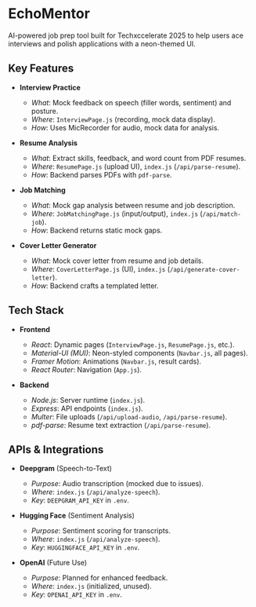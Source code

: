 # EchoMentor

AI-powered job prep tool built for Techxccelerate 2025 to help users ace interviews and polish applications with a neon-themed UI.

## Key Features

- **Interview Practice**
  - *What*: Mock feedback on speech (filler words, sentiment) and posture.
  - *Where*: `InterviewPage.js` (recording, mock data display).
  - *How*: Uses MicRecorder for audio, mock data for analysis.

- **Resume Analysis**
  - *What*: Extract skills, feedback, and word count from PDF resumes.
  - *Where*: `ResumePage.js` (upload UI), `index.js` (`/api/parse-resume`).
  - *How*: Backend parses PDFs with `pdf-parse`.

- **Job Matching**
  - *What*: Mock gap analysis between resume and job description.
  - *Where*: `JobMatchingPage.js` (input/output), `index.js` (`/api/match-job`).
  - *How*: Backend returns static mock gaps.

- **Cover Letter Generator**
  - *What*: Mock cover letter from resume and job details.
  - *Where*: `CoverLetterPage.js` (UI), `index.js` (`/api/generate-cover-letter`).
  - *How*: Backend crafts a templated letter.

## Tech Stack

- **Frontend**
  - *React*: Dynamic pages (`InterviewPage.js`, `ResumePage.js`, etc.).
  - *Material-UI (MUI)*: Neon-styled components (`Navbar.js`, all pages).
  - *Framer Motion*: Animations (`Navbar.js`, result cards).
  - *React Router*: Navigation (`App.js`).

- **Backend**
  - *Node.js*: Server runtime (`index.js`).
  - *Express*: API endpoints (`index.js`).
  - *Multer*: File uploads (`/api/upload-audio`, `/api/parse-resume`).
  - *pdf-parse*: Resume text extraction (`/api/parse-resume`).


## APIs & Integrations

- **Deepgram** (Speech-to-Text)
  - *Purpose*: Audio transcription (mocked due to issues).
  - *Where*: `index.js` (`/api/analyze-speech`).
  - *Key*: `DEEPGRAM_API_KEY` in `.env`.

- **Hugging Face** (Sentiment Analysis)
  - *Purpose*: Sentiment scoring for transcripts.
  - *Where*: `index.js` (`/api/analyze-speech`).
  - *Key*: `HUGGINGFACE_API_KEY` in `.env`.

- **OpenAI** (Future Use)
  - *Purpose*: Planned for enhanced feedback.
  - *Where*: `index.js` (initialized, unused).
  - *Key*: `OPENAI_API_KEY` in `.env`.

